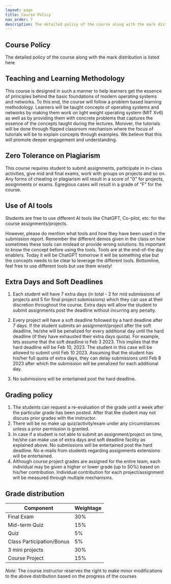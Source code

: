 ```yaml
---
layout: page
title: Course Policy
nav_order: 7
description: The detailed policy of the course along with the mark distribution is listed here
---
```


## Course Policy

The detailed policy of the course along with the mark distribution is listed here

## Teaching and Learning Methodology

This course is designed in such a manner to help learners get the essence of principles behind the basic foundations of modern operating systems and networks. To this end, the course will follow a problem based learning methodology. Learners will be taught concepts of operating systems and networks by making them work on light weight operating system (MIT Xv6) as well as by providing them with concrete problems that captures the essence of the concepts taught during the lectures. Morover, the tutorials will be done through flipped classroom mechanism where the focus of tutorials will be to explain concepts through examples. We believe that this will promote deeper engagement and understanding.

## Zero Tolerance on Plagiarism

This course requires student to submit assignments, participate in in-class activities, give mid and final exams, work with groups on projects and so on. Any forms of cheating or plagiarism will result in a score of "0" for projects, assignments or exams. Egregious cases will result in a grade of "F" for the course.

## Use of AI tools

Students are free to use different AI tools like ChatGPT, Co-pilot, etc. for the course assignments/projects.

However, please do mention what tools and how they have been used in the submission report. Remember the different demos given in the class on how sometimes these tools can mislead or provide wrong solutions. Its important to know the concept before using the tools. Tools are at the end-of-the day enablers. Today it will be ChatGPT tomorrow it will be something else but the concepts needs to be clear to leverage the different tools. Bottomline, feel free to use different tools but use them wisely!

## Extra Days and Soft Deadlines

1. Each student will have 7 extra days (in total - 2 for mid submissions of projects and 5 for final project submissions) which they can use at their discretion throughout the course. Extra days will allow the student to submit assignments post the deadline without incurring any penalty.

2. Every project will have a soft deadline followed by a hard deadline after 7 days. If the student submits an assignment/project after the soft deadline, he/she will be penalized for every additional day until the hard deadline (if they have exhausted their extra days quota). For example, lets assume that the soft deadline is Feb 3 2023. This implies that the hard deadline will be Feb 10, 2023. The student in this case will be allowed to submit until Feb 10 2023. Assuming that the student has his/her full quota of extra days, they can delay submissions until Feb 8 2023 after which the submission will be penalized for each additional day.

3. No submissions will be entertained post the hard deadline.

## Grading policy

1. The students can request a re-evaluation of the grade until a week after the particular grade has been posted. After that the student may not discuss prior grades with the instructor.
2. There will be no make up quiz/activity/exam under any circumstances unless a prior permission is granted.
3. In case if a student is not able to submit an assignment/project on time, he/she can make use of extra days and soft deadline facility as explained above. No submissions will be entertained post the hard deadline. No e-mails from students regarding assignments extensions will be entertained.
4. Although course project grades are assigned for the entire team, each individual may be given a higher or lower grade (up to 50%) based on his/her contribution. Individual contribution for each project/assignment will be measured through multiple mechanisms.

## Grade distribution

| Component                 | Weightage |
| ------------------------- | --------- |
| Final Exam                | 30%       |
| Mid-term Quiz             | 15%       |
| Quiz                      | 5%        |
| Class Participation/Bonus | 5%        |
| 3 mini projects           | 30%       |
| Course Project            | 15%       |

_Note:_ The course instructor reserves the right to make minor modifications to the above distribution based on the progress of the courses

